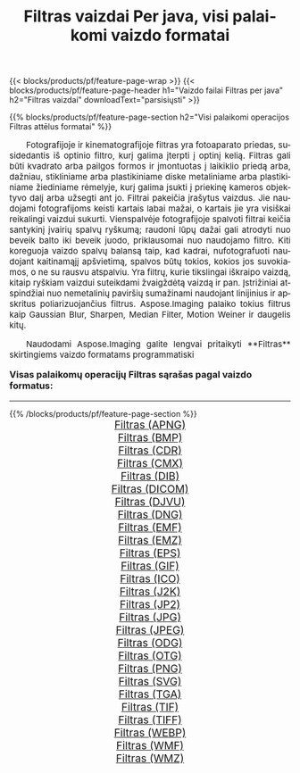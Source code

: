 ﻿---
title: Filtras vaizdai Per java, visi palaikomi vaizdo formatai 
weight: 3920
url: /lt/java/filter/ 
lang: lt
langdirlevel: 2
locales: zh-hans,ja,it,ru,de,es,fr,nl,id,lt,pl,pt,vi,tr,ko,zh-hant,ar,hi,th,sv,cs,uk,he
description: Naudodami Aspose.Imaging galite lengvai sukurti Filtras vaizdus per java
---

{{< blocks/products/pf/feature-page-wrap >}}
{{< blocks/products/pf/feature-page-header h1="Vaizdo failai Filtras per java" h2="Filtras vaizdai" downloadText="parsisiųsti" >}}


{{% blocks/products/pf/feature-page-section  h2="Visi palaikomi operacijos Filtras attēlus formatai" %}}
<p align="justify" style="text-indent:2em;font-size:15px;">
Fotografijoje ir kinematografijoje filtras yra fotoaparato priedas, susidedantis iš optinio filtro, kurį galima įterpti į optinį kelią. Filtras gali būti kvadrato arba pailgos formos ir įmontuotas į laikiklio priedą arba, dažniau, stikliniame arba plastikiniame diske metaliniame arba plastikiniame žiediniame rėmelyje, kurį galima įsukti į priekinę kameros objektyvo dalį arba užsegti ant jo. Filtrai pakeičia įrašytus vaizdus. Jie naudojami fotografijoms keisti kartais labai mažai, o kartais jie yra visiškai reikalingi vaizdui sukurti. Vienspalvėje fotografijoje spalvoti filtrai keičia santykinį įvairių spalvų ryškumą; raudoni lūpų dažai gali atrodyti nuo beveik balto iki beveik juodo, priklausomai nuo naudojamo filtro. Kiti koreguoja vaizdo spalvų balansą taip, kad kadrai, nufotografuoti naudojant kaitinamąjį apšvietimą, spalvos būtų tokios, kokios jos suvokiamos, o ne su rausvu atspalviu. Yra filtrų, kurie tikslingai iškraipo vaizdą, kitaip ryškiam vaizdui suteikdami žvaigždėtą vaizdą ir pan. Įstrižiniai atspindžiai nuo nemetalinių paviršių sumažinami naudojant linijinius ir apskritus poliarizuojančius filtrus. Aspose.Imaging palaiko tokius filtrus kaip Gaussian Blur, Sharpen, Median Filter, Motion Weiner ir daugelis kitų.
</p>
<p align="justify" style="text-indent:2em;font-size:15px;">
Naudodami Aspose.Imaging galite lengvai pritaikyti **Filtras** skirtingiems vaizdo formatams programmatiski
</p>
<h3 style="margin-top:16px;">
Visas palaikomų operacijų Filtras sąrašas pagal vaizdo formatus:
</h3>
<hr/>
{{% /blocks/products/pf/feature-page-section %}}
<div class="container-fluid productfamilypage bg-gray">
    <div class="convertypes bg-gray agp-content section">
        <div class="container">
		<div class="row other-converters" style="gap: 10px;font-size: 19px;text-align:center;">
		    <div class='col-md-3 other-converter remove-lp remove-rp'><a href="/imaging/lt/java/filter/apng/" style="padding:15px;">Filtras (APNG)</a></div><div class='col-md-3 other-converter remove-lp remove-rp'><a href="/imaging/lt/java/filter/bmp/" style="padding:15px;">Filtras (BMP)</a></div><div class='col-md-3 other-converter remove-lp remove-rp'><a href="/imaging/lt/java/filter/cdr/" style="padding:15px;">Filtras (CDR)</a></div><div class='col-md-3 other-converter remove-lp remove-rp'><a href="/imaging/lt/java/filter/cmx/" style="padding:15px;">Filtras (CMX)</a></div><div class='col-md-3 other-converter remove-lp remove-rp'><a href="/imaging/lt/java/filter/dib/" style="padding:15px;">Filtras (DIB)</a></div><div class='col-md-3 other-converter remove-lp remove-rp'><a href="/imaging/lt/java/filter/dicom/" style="padding:15px;">Filtras (DICOM)</a></div><div class='col-md-3 other-converter remove-lp remove-rp'><a href="/imaging/lt/java/filter/djvu/" style="padding:15px;">Filtras (DJVU)</a></div><div class='col-md-3 other-converter remove-lp remove-rp'><a href="/imaging/lt/java/filter/dng/" style="padding:15px;">Filtras (DNG)</a></div><div class='col-md-3 other-converter remove-lp remove-rp'><a href="/imaging/lt/java/filter/emf/" style="padding:15px;">Filtras (EMF)</a></div><div class='col-md-3 other-converter remove-lp remove-rp'><a href="/imaging/lt/java/filter/emz/" style="padding:15px;">Filtras (EMZ)</a></div><div class='col-md-3 other-converter remove-lp remove-rp'><a href="/imaging/lt/java/filter/eps/" style="padding:15px;">Filtras (EPS)</a></div><div class='col-md-3 other-converter remove-lp remove-rp'><a href="/imaging/lt/java/filter/gif/" style="padding:15px;">Filtras (GIF)</a></div><div class='col-md-3 other-converter remove-lp remove-rp'><a href="/imaging/lt/java/filter/ico/" style="padding:15px;">Filtras (ICO)</a></div><div class='col-md-3 other-converter remove-lp remove-rp'><a href="/imaging/lt/java/filter/j2k/" style="padding:15px;">Filtras (J2K)</a></div><div class='col-md-3 other-converter remove-lp remove-rp'><a href="/imaging/lt/java/filter/jp2/" style="padding:15px;">Filtras (JP2)</a></div><div class='col-md-3 other-converter remove-lp remove-rp'><a href="/imaging/lt/java/filter/jpg/" style="padding:15px;">Filtras (JPG)</a></div><div class='col-md-3 other-converter remove-lp remove-rp'><a href="/imaging/lt/java/filter/jpeg/" style="padding:15px;">Filtras (JPEG)</a></div><div class='col-md-3 other-converter remove-lp remove-rp'><a href="/imaging/lt/java/filter/odg/" style="padding:15px;">Filtras (ODG)</a></div><div class='col-md-3 other-converter remove-lp remove-rp'><a href="/imaging/lt/java/filter/otg/" style="padding:15px;">Filtras (OTG)</a></div><div class='col-md-3 other-converter remove-lp remove-rp'><a href="/imaging/lt/java/filter/png/" style="padding:15px;">Filtras (PNG)</a></div><div class='col-md-3 other-converter remove-lp remove-rp'><a href="/imaging/lt/java/filter/svg/" style="padding:15px;">Filtras (SVG)</a></div><div class='col-md-3 other-converter remove-lp remove-rp'><a href="/imaging/lt/java/filter/tga/" style="padding:15px;">Filtras (TGA)</a></div><div class='col-md-3 other-converter remove-lp remove-rp'><a href="/imaging/lt/java/filter/tif/" style="padding:15px;">Filtras (TIF)</a></div><div class='col-md-3 other-converter remove-lp remove-rp'><a href="/imaging/lt/java/filter/tiff/" style="padding:15px;">Filtras (TIFF)</a></div><div class='col-md-3 other-converter remove-lp remove-rp'><a href="/imaging/lt/java/filter/webp/" style="padding:15px;">Filtras (WEBP)</a></div><div class='col-md-3 other-converter remove-lp remove-rp'><a href="/imaging/lt/java/filter/wmf/" style="padding:15px;">Filtras (WMF)</a></div><div class='col-md-3 other-converter remove-lp remove-rp'><a href="/imaging/lt/java/filter/wmz/" style="padding:15px;">Filtras (WMZ)</a></div>
                </div>
        </div>
    </div>
</div>
<br/>
